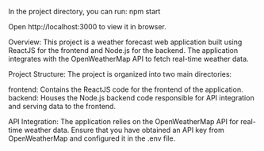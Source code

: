 In the project directory, you can run:
npm start

Open http://localhost:3000 to view it in browser.


Overview:
This project is a weather forecast web application built using ReactJS for the frontend and Node.js for the backend.
The application integrates with the OpenWeatherMap API to fetch real-time weather data.

Project Structure:
The project is organized into two main directories:

frontend: Contains the ReactJS code for the frontend of the application.
backend: Houses the Node.js backend code responsible for API integration and serving data to the frontend.

API Integration:
The application relies on the OpenWeatherMap API for real-time weather data.
Ensure that you have obtained an API key from OpenWeatherMap and configured it in the .env file.
